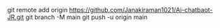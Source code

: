 git remote add origin https://github.com/Janakiraman1021/Ai-chatbaot-JR.git
git branch -M main
git push -u origin main
